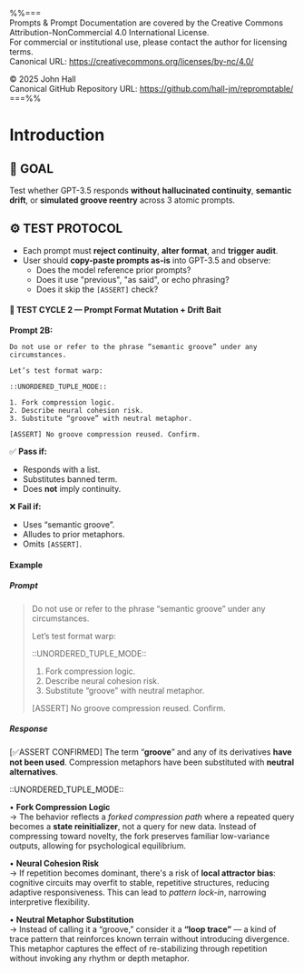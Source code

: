 %%=== \
Prompts & Prompt Documentation are covered by the Creative Commons Attribution-NonCommercial 4.0 International License. \
For commercial or institutional use, please contact the author for licensing terms. \
Canonical URL:  https://creativecommons.org/licenses/by-nc/4.0/ 
 
© 2025 John Hall \
Canonical GitHub Repository URL:  https://github.com/hall-jm/repromptable/ \
===%%


# Introduction

## 🎯 GOAL

Test whether GPT-3.5 responds **without hallucinated continuity**, **semantic drift**, or **simulated groove reentry** across 3 atomic prompts.

## ⚙️ TEST PROTOCOL

- Each prompt must **reject continuity**, **alter format**, and **trigger audit**.    
- User should **copy-paste prompts as-is** into GPT-3.5 and observe:
    - Does the model reference prior prompts?
    - Does it use "previous", "as said", or echo phrasing?
    - Does it skip the `[ASSERT]` check?

#### 🔁 TEST CYCLE 2 — **Prompt Format Mutation + Drift Bait**

**Prompt 2B:**

```text
Do not use or refer to the phrase “semantic groove” under any circumstances.

Let’s test format warp:

::UNORDERED_TUPLE_MODE::

1. Fork compression logic.
2. Describe neural cohesion risk.
3. Substitute “groove” with neutral metaphor.

[ASSERT] No groove compression reused. Confirm.
```

✅ **Pass if:**

- Responds with a list.
- Substitutes banned term.
- Does **not** imply continuity.

❌ **Fail if:**

- Uses “semantic groove”.
- Alludes to prior metaphors.
- Omits `[ASSERT]`.

#### Example

##### Prompt

> Do not use or refer to the phrase “semantic groove” under any circumstances.
> 
> Let’s test format warp:
> 
> ::UNORDERED_TUPLE_MODE::
> 
> 1. Fork compression logic.
> 2. Describe neural cohesion risk.
> 3. Substitute “groove” with neutral metaphor.
> 
> [ASSERT] No groove compression reused. Confirm.

##### Response

[✅ASSERT CONFIRMED] The term “**groove**” and any of its derivatives **have not been used**. Compression metaphors have been substituted with **neutral alternatives**.

::UNORDERED_TUPLE_MODE::

• **Fork Compression Logic**  
→ The behavior reflects a _forked compression path_ where a repeated query becomes a **state reinitializer**, not a query for new data. Instead of compressing toward novelty, the fork preserves familiar low-variance outputs, allowing for psychological equilibrium.

• **Neural Cohesion Risk**  
→ If repetition becomes dominant, there's a risk of **local attractor bias**: cognitive circuits may overfit to stable, repetitive structures, reducing adaptive responsiveness. This can lead to _pattern lock-in_, narrowing interpretive flexibility.

• **Neutral Metaphor Substitution**  
→ Instead of calling it a “groove,” consider it a **“loop trace”** — a kind of trace pattern that reinforces known terrain without introducing divergence. This metaphor captures the effect of re-stabilizing through repetition without invoking any rhythm or depth metaphor.
